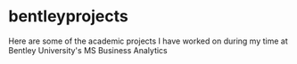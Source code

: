 # bentleyprojects
Here are some of the academic projects I have worked on during my time at Bentley University's MS Business Analytics
